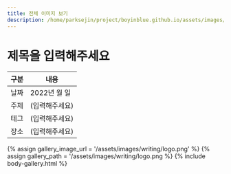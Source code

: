 ```yaml
---
title: 전체 이미지 보기
description: /home/parksejin/project/boyinblue.github.io/assets/images/writing
---
```



제목을 입력해주세요
===


|구분|내용|
|---|---|
|날짜|2022년 월 일|
|주제|(입력해주세요)|
|테그|(입력해주세요)|
|장소|(입력해주세요)|


{% assign gallery_image_url = '/assets/images/writing/logo.png' %}
{% assign gallery_path = '/assets/images/writing/logo.png %}
{% include body-gallery.html %}
